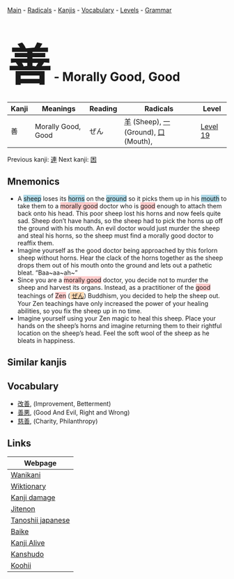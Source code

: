 <style> bigfont {font-size: 100px}</style>
[Main](../README.md) -
[Radicals](../radicals.md) -
[Kanjis](../kanjis.md) -
[Vocabulary](../vocabulary.md) -
[Levels](../levels.md) -
[Grammar](../grammar.md)
# <bigfont> 善</bigfont> - Morally Good, Good 

| Kanji | Meanings | Reading | Radicals | Level |
| --- | --- | --- | --- | --- |
| 善 | Morally Good, Good | ぜん | [羊](../radicals/羊.md) (Sheep), [一](../radicals/一.md) (Ground), [口](../radicals/口.md) (Mouth),  | [Level 19](../levels/wk_level19.md) |

Previous kanji: [連](連.md) Next kanji: [困](困.md) 

## Mnemonics
 * A <span style="background-color:#ADD8E6"> sheep</span> loses its <span style="background-color:#ADD8E6"> horns</span> on the <span style="background-color:#ADD8E6"> ground</span> so it picks them up in his <span style="background-color:#ADD8E6"> mouth</span> to take them to a <span style="background-color:#ffcccb"> morally good</span> doctor who is <span style="background-color:#ffcccb"> good</span> enough to attach them back onto his head. This poor sheep lost his horns and now feels quite sad. Sheep don’t have hands, so the sheep had to pick the horns up off the ground with his mouth. An evil doctor would just murder the sheep and steal his horns, so the sheep must find a morally good doctor to reaffix them.
* Imagine yourself as the good doctor being approached by this forlorn sheep without horns. Hear the clack of the horns together as the sheep drops them out of his mouth onto the ground and lets out a pathetic bleat. “Baa~aa~ah~”
* Since you are a <span style="background-color:#ffcccb"> morally good</span> doctor, you decide not to murder the sheep and harvest its organs. Instead, as a practitioner of the <span style="background-color:#ffcccb"> good</span> teachings of <span style="background-color:#ffcccb"> Zen</span> (<span style="background-color:#fed8b1"> [ぜん](https://jisho.org/search/ぜん)</span>) Buddhism, you decided to help the sheep out. Your Zen teachings have only increased the power of your healing abilities, so you fix the sheep up in no time.
* Imagine yourself using your Zen magic to heal this sheep. Place your hands on the sheep’s horns and imagine returning them to their rightful location on the sheep’s head. Feel the soft wool of the sheep as he bleats in happiness.


## Similar kanjis
 


## Vocabulary
 * [改善](../vocabulary/善.md), (Improvement, Betterment)
* [善悪](../vocabulary/善.md), (Good And Evil, Right and Wrong)
* [慈善](../vocabulary/善.md), (Charity, Philanthropy)



## Links 

| Webpage |
| --- |
| [Wanikani          ](https://www.wanikani.com/kanji/善) |
| [Wiktionary        ](https://en.wiktionary.org/wiki/善) |
| [Kanji damage      ](http://www.kanjidamage.com/kanji/search?utf8=✓&q=善) |
| [Jitenon           ](https://jitenon.com/kanji/善) |
| [Tanoshii japanese ](https://www.tanoshiijapanese.com/dictionary/kanji.cfm?k=善) |
| [Baike             ](https://baike.baidu.com/item/善) |
| [Kanji Alive       ](https://app.kanjialive.com/善) |
| [Kanshudo          ](https://www.kanshudo.com/searchmn?q=善) |
| [Koohii            ](https://kanji.koohii.com/study/kanji/善) |
